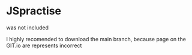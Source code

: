# JSpractise
<iostream> was not included
  
  I highly recomended to download the main branch, because page on the GIT.io are represents incorrect
